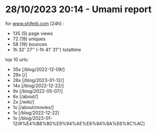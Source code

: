 # 28/10/2023 20:14 - Umami report
for www.shifeiti.com [24h] :

 - 135 (5) page views
 - 72 (19) uniques
 - 58 (19) bounces
 - 1h 32' 27'' (-1h 41' 31'') totaltime


top 10 urls:
 - 35x [/blog/2022-12-09/]
 - 29x [/]
 - 26x [/blog/2023-01-12/]
 - 14x [/blog/2022-12-22/]
 - 9x [/blog/2022-05-07/]
 - 6x [/about/]
 - 2x [/wiki/]
 - 1x [/about/movies/]
 - 1x [/blog/2022-12-22]
 - 1x [/blog/2023-01-12/#%E4%B8%80%E9%94%AE%E8%84%9A%E6%9C%AC]


